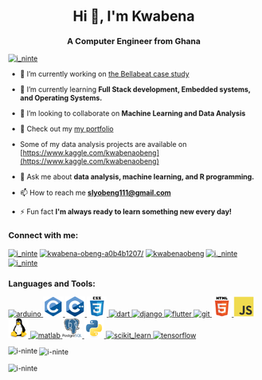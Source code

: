 <h1 align="center">Hi 👋, I'm Kwabena</h1>
<h3 align="center">A Computer Engineer from Ghana</h3>

<p align="left"> <a href="https://twitter.com/i_ninte" target="blank"><img src="https://img.shields.io/twitter/follow/i_ninte?logo=twitter&style=for-the-badge" alt="i_ninte" /></a> </p>

- 🔭 I’m currently working on [the Bellabeat case study](https://www.kaggle.com/code/kwabenaobeng/bellabeat-case-study)

- 🌱 I’m currently learning **Full Stack development, Embedded systems, and Operating Systems.**

- 👯 I’m looking to collaborate on **Machine Learning and Data Analysis**

- 🤝 Check out my  [my portfolio](https://i-ninte.github.io/portfolio)

- Some of my data analysis projects are available on [https://www.kaggle.com/kwabenaobeng](https://www.kaggle.com/kwabenaobeng)

- 💬 Ask me about **data analysis, machine learning, and R programming.**

- 📫 How to reach me **slyobeng111@gmail.com**

- ⚡ Fun fact **I'm always ready to learn something new every day!**

<h3 align="left">Connect with me:</h3>
<p align="left">
<a href="https://twitter.com/i_ninte" target="blank"><img align="center" src="https://raw.githubusercontent.com/rahuldkjain/github-profile-readme-generator/master/src/images/icons/Social/twitter.svg" alt="i_ninte" height="30" width="40" /></a>
<a href="https://linkedin.com/in/kwabena-obeng-a0b4b1207/" target="blank"><img align="center" src="https://raw.githubusercontent.com/rahuldkjain/github-profile-readme-generator/master/src/images/icons/Social/linked-in-alt.svg" alt="kwabena-obeng-a0b4b1207/" height="30" width="40" /></a>
<a href="https://kaggle.com/kwabenaobeng" target="blank"><img align="center" src="https://raw.githubusercontent.com/rahuldkjain/github-profile-readme-generator/master/src/images/icons/Social/kaggle.svg" alt="kwabenaobeng" height="30" width="40" /></a>
<a href="https://instagram.com/i._ninte" target="blank"><img align="center" src="https://raw.githubusercontent.com/rahuldkjain/github-profile-readme-generator/master/src/images/icons/Social/instagram.svg" alt="i._ninte" height="30" width="40" /></a>
<a href="https://discord.gg/i_ninte" target="blank"><img align="center" src="https://raw.githubusercontent.com/rahuldkjain/github-profile-readme-generator/master/src/images/icons/Social/discord.svg" alt="i_ninte" height="30" width="40" /></a>
</p>

<h3 align="left">Languages and Tools:</h3>
<p align="left"> <a href="https://www.arduino.cc/" target="_blank" rel="noreferrer"> <img src="https://cdn.worldvectorlogo.com/logos/arduino-1.svg" alt="arduino" width="40" height="40"/> </a> <a href="https://www.cprogramming.com/" target="_blank" rel="noreferrer"> <img src="https://raw.githubusercontent.com/devicons/devicon/master/icons/c/c-original.svg" alt="c" width="40" height="40"/> </a> <a href="https://www.w3schools.com/cpp/" target="_blank" rel="noreferrer"> <img src="https://raw.githubusercontent.com/devicons/devicon/master/icons/cplusplus/cplusplus-original.svg" alt="cplusplus" width="40" height="40"/> </a> <a href="https://www.w3schools.com/css/" target="_blank" rel="noreferrer"> <img src="https://raw.githubusercontent.com/devicons/devicon/master/icons/css3/css3-original-wordmark.svg" alt="css3" width="40" height="40"/> </a> <a href="https://dart.dev" target="_blank" rel="noreferrer"> <img src="https://www.vectorlogo.zone/logos/dartlang/dartlang-icon.svg" alt="dart" width="40" height="40"/> </a> <a href="https://www.djangoproject.com/" target="_blank" rel="noreferrer"> <img src="https://cdn.worldvectorlogo.com/logos/django.svg" alt="django" width="40" height="40"/> </a> <a href="https://flutter.dev" target="_blank" rel="noreferrer"> <img src="https://www.vectorlogo.zone/logos/flutterio/flutterio-icon.svg" alt="flutter" width="40" height="40"/> </a> <a href="https://git-scm.com/" target="_blank" rel="noreferrer"> <img src="https://www.vectorlogo.zone/logos/git-scm/git-scm-icon.svg" alt="git" width="40" height="40"/> </a> <a href="https://www.w3.org/html/" target="_blank" rel="noreferrer"> <img src="https://raw.githubusercontent.com/devicons/devicon/master/icons/html5/html5-original-wordmark.svg" alt="html5" width="40" height="40"/> </a> <a href="https://developer.mozilla.org/en-US/docs/Web/JavaScript" target="_blank" rel="noreferrer"> <img src="https://raw.githubusercontent.com/devicons/devicon/master/icons/javascript/javascript-original.svg" alt="javascript" width="40" height="40"/> </a> <a href="https://www.linux.org/" target="_blank" rel="noreferrer"> <img src="https://raw.githubusercontent.com/devicons/devicon/master/icons/linux/linux-original.svg" alt="linux" width="40" height="40"/> </a> <a href="https://www.mathworks.com/" target="_blank" rel="noreferrer"> <img src="https://upload.wikimedia.org/wikipedia/commons/2/21/Matlab_Logo.png" alt="matlab" width="40" height="40"/> </a> <a href="https://www.postgresql.org" target="_blank" rel="noreferrer"> <img src="https://raw.githubusercontent.com/devicons/devicon/master/icons/postgresql/postgresql-original-wordmark.svg" alt="postgresql" width="40" height="40"/> </a> <a href="https://www.python.org" target="_blank" rel="noreferrer"> <img src="https://raw.githubusercontent.com/devicons/devicon/master/icons/python/python-original.svg" alt="python" width="40" height="40"/> </a> <a href="https://scikit-learn.org/" target="_blank" rel="noreferrer"> <img src="https://upload.wikimedia.org/wikipedia/commons/0/05/Scikit_learn_logo_small.svg" alt="scikit_learn" width="40" height="40"/> </a> <a href="https://www.tensorflow.org" target="_blank" rel="noreferrer"> <img src="https://www.vectorlogo.zone/logos/tensorflow/tensorflow-icon.svg" alt="tensorflow" width="40" height="40"/> </a> </p>

<p><img align="left" src="https://github-readme-stats.vercel.app/api/top-langs?username=i-ninte&show_icons=true&locale=en&layout=compact" alt="i-ninte" /></p>

<p>&nbsp;<img align="center" src="https://github-readme-stats.vercel.app/api?username=i-ninte&show_icons=true&locale=en" alt="i-ninte" /></p>

<p><img align="center" src="https://github-readme-streak-stats.herokuapp.com/?user=i-ninte&" alt="i-ninte" /></p>
